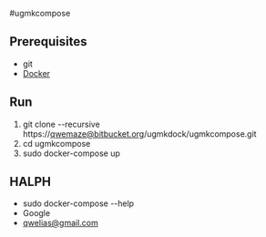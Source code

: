 #ugmkcompose

## Prerequisites
- git
- [Docker](https://docs.docker.com/engine/installation/)

## Run
1. git clone --recursive https://qwemaze@bitbucket.org/ugmkdock/ugmkcompose.git
1. cd ugmkcompose
2. sudo docker-compose up

## HALPH
- sudo docker-compose --help
- Google
- qwelias@gmail.com
